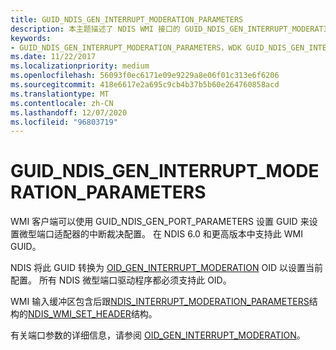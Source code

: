 ```yaml
---
title: GUID_NDIS_GEN_INTERRUPT_MODERATION_PARAMETERS
description: 本主题描述了 NDIS WMI 接口的 GUID_NDIS_GEN_INTERRUPT_MODERATION_PARAMETERS GUID。
keywords:
- GUID_NDIS_GEN_INTERRUPT_MODERATION_PARAMETERS，WDK GUID_NDIS_GEN_INTERRUPT_MODERATION_PARAMETERS 网络驱动程序
ms.date: 11/22/2017
ms.localizationpriority: medium
ms.openlocfilehash: 56093f0ec6171e09e9229a8e06f01c313e6f6206
ms.sourcegitcommit: 418e6617e2a695c9cb4b37b5b60e264760858acd
ms.translationtype: MT
ms.contentlocale: zh-CN
ms.lasthandoff: 12/07/2020
ms.locfileid: "96803719"
---
```

# <a name="guid_ndis_gen_interrupt_moderation_parameters"></a>GUID_NDIS_GEN_INTERRUPT_MODERATION_PARAMETERS

WMI 客户端可以使用 GUID_NDIS_GEN_PORT_PARAMETERS 设置 GUID 来设置微型端口适配器的中断裁决配置。 在 NDIS 6.0 和更高版本中支持此 WMI GUID。

NDIS 将此 GUID 转换为 [OID_GEN_INTERRUPT_MODERATION](oid-gen-interrupt-moderation.md) OID 以设置当前配置。 所有 NDIS 微型端口驱动程序都必须支持此 OID。

WMI 输入缓冲区包含后跟[NDIS_INTERRUPT_MODERATION_PARAMETERS](/windows-hardware/drivers/ddi/ntddndis/ns-ntddndis-_ndis_interrupt_moderation_parameters)结构的[NDIS_WMI_SET_HEADER](/windows-hardware/drivers/ddi/ntddndis/ns-ntddndis-_ndis_wmi_set_header)结构。

有关端口参数的详细信息，请参阅 [OID_GEN_INTERRUPT_MODERATION](oid-gen-interrupt-moderation.md)。
